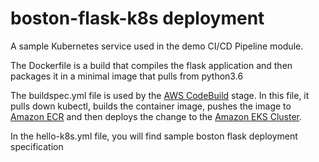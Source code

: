 # boston-flask-k8s deployment

A sample Kubernetes service used in the demo CI/CD Pipeline module.

The Dockerfile is a build that compiles the flask application and then packages it in a minimal image that pulls from python3.6

The buildspec.yml file is used by the [AWS CodeBuild](https://aws.amazon.com/codebuild/) stage. In this file, it pulls down
kubectl, builds the container image, pushes the image to [Amazon ECR](https://aws.amazon.com/ecr/) and then deploys the change to the
[Amazon EKS Cluster](https://aws.amazon.com/eks/).

In the hello-k8s.yml file, you will find sample boston flask deployment specification

